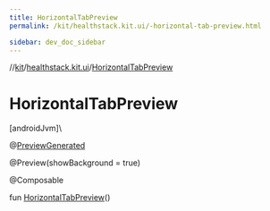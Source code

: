 ```yaml
---
title: HorizontalTabPreview
permalink: /kit/healthstack.kit.ui/-horizontal-tab-preview.html

sidebar: dev_doc_sidebar
---
```

//[kit](../../kit.html)/[healthstack.kit.ui](index.html)/[HorizontalTabPreview](-horizontal-tab-preview.html)



# HorizontalTabPreview



[androidJvm]\




@[PreviewGenerated](../healthstack.kit.annotation/-preview-generated/index.html)



@Preview(showBackground = true)



@Composable



fun [HorizontalTabPreview](-horizontal-tab-preview.html)()




